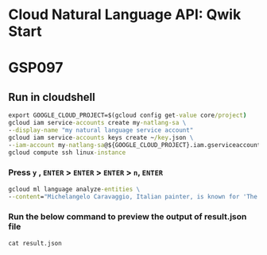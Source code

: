 # Cloud Natural Language API: Qwik Start
# GSP097 

## Run in cloudshell
```cmd
export GOOGLE_CLOUD_PROJECT=$(gcloud config get-value core/project)
gcloud iam service-accounts create my-natlang-sa \
--display-name "my natural language service account"
gcloud iam service-accounts keys create ~/key.json \
--iam-account my-natlang-sa@${GOOGLE_CLOUD_PROJECT}.iam.gserviceaccount.com
gcloud compute ssh linux-instance
```
### Press `y` , `ENTER` > `ENTER` > `ENTER` > `n`, `ENTER`
```cmd
gcloud ml language analyze-entities \
--content="Michelangelo Caravaggio, Italian painter, is known for 'The Calling of Saint Matthew'." > result.json
```
### Run the below command to preview the output of result.json file
```
cat result.json
```
